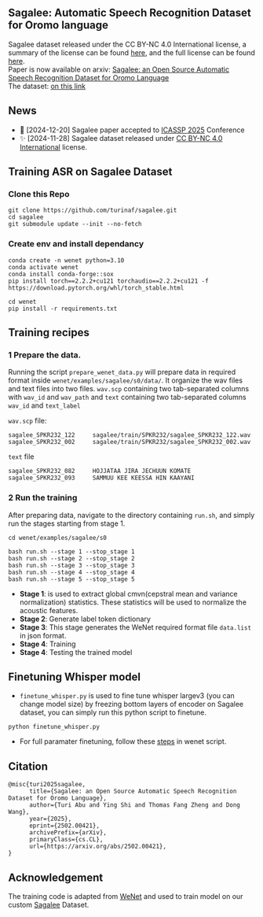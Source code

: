 ## Sagalee: Automatic Speech Recognition Dataset for Oromo language

Sagalee dataset released under the CC BY-NC 4.0 International license, a summary of the license can be found [here](https://creativecommons.org/licenses/by-nc/4.0/), and the full license can be found [here](https://creativecommons.org/licenses/by-nc/4.0/legalcode).<br>
Paper is now available on arxiv: [Sagalee: an Open Source Automatic Speech Recognition Dataset for Oromo Language](https://arxiv.org/abs/2502.00421) <br>
The dataset: [on this link](https://openslr.elda.org/157/) 

##  News 
- 🎉 [2024-12-20] Sagalee paper accepted to [ICASSP 2025](https://2025.ieeeicassp.org/) Conference
- ✨ [2024-11-28] Sagalee dataset released under [CC BY-NC 4.0 International](https://creativecommons.org/licenses/by-nc/4.0/legalcode) license.

## Training ASR on Sagalee Dataset
### Clone this Repo
```
git clone https://github.com/turinaf/sagalee.git
cd sagalee
git submodule update --init --no-fetch
```
### Create env and install dependancy
```
conda create -n wenet python=3.10
conda activate wenet
conda install conda-forge::sox
pip install torch==2.2.2+cu121 torchaudio==2.2.2+cu121 -f https://download.pytorch.org/whl/torch_stable.html
```
```
cd wenet
pip install -r requirements.txt
```
## Training recipes
 
 ### 1 Prepare the data. 
 Running the script `prepare_wenet_data.py` will prepare data in required format inside `wenet/examples/sagalee/s0/data/`. It organize the wav files and text files into two files. `wav.scp` containing two tab-separated columns with `wav_id` and `wav_path` and `text` containing two tab-separated columns `wav_id` and `text_label`


`wav.scp` file:
```
sagalee_SPKR232_122     sagalee/train/SPKR232/sagalee_SPKR232_122.wav
sagalee_SPKR232_002     sagalee/train/SPKR232/sagalee_SPKR232_002.wav
```
`text` file
```
sagalee_SPKR232_082     HOJJATAA JIRA JECHUUN KOMATE
sagalee_SPKR232_093     SAMMUU KEE KEESSA HIN KAAYANI
```
### 2 Run the training
After preparing data, navigate to the directory containing `run.sh`, and simply run the stages starting from stage 1. 
```
cd wenet/examples/sagalee/s0
```
``` 
bash run.sh --stage 1 --stop_stage 1
bash run.sh --stage 2 --stop_stage 2
bash run.sh --stage 3 --stop_stage 3
bash run.sh --stage 4 --stop_stage 4
bash run.sh --stage 5 --stop_stage 5
```
* <strong> Stage 1</strong>: is used to extract global cmvn(cepstral mean and variance normalization) statistics. These statistics will be used to normalize the acoustic features.
* <strong> Stage 2</strong>: Generate label token dictionary
* <strong> Stage 3</strong>: This stage generates the WeNet required format file `data.list` in json format.
* <strong> Stage 4</strong>: Training 
* <strong> Stage 4</strong>: Testing the trained model
## Finetuning Whisper model
- `finetune_whisper.py` is used to fine tune whisper largev3 (you can change model size) by freezing bottom layers of encoder on Sagalee dataset, you can simply run this python script to finetune.
```
python finetune_whisper.py
```
- For full paramater finetuning, follow these [steps](https://github.com/turinaf/wenet/blob/f4ff710f95bb30bdd898fd463f2877a504df7533/examples/aishell/whisper/README.md) in wenet script.

## Citation

```
@misc{turi2025sagalee,
      title={Sagalee: an Open Source Automatic Speech Recognition Dataset for Oromo Language}, 
      author={Turi Abu and Ying Shi and Thomas Fang Zheng and Dong Wang},
      year={2025},
      eprint={2502.00421},
      archivePrefix={arXiv},
      primaryClass={cs.CL},
      url={https://arxiv.org/abs/2502.00421}, 
}
```

## Acknowledgement
The training code is adapted from [WeNet](https://github.com/wenet-e2e/wenet) and used to train model on our custom [Sagalee](https://github.com/turinaf/Sagalee) Dataset.
